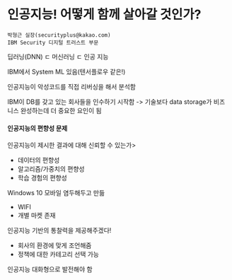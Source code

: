 # 인공지능! 어떻게 함께 살아갈 것인가?
```
박형근 실장(securityplus@kakao.com)
IBM Security 디지털 트러스트 부문
```

딥러닝(DNN) ㄷ 머신러닝 ㄷ 인공 지능   

IBM에서 System ML 있음(텐서플로우 같은!)

인공지능이 악성코드를 직접 리버싱을 해서 분석함   

IBM이 DB를 갖고 있는 회사들을 인수하기 시작함 -> 기술보다 data storage가 비즈니스 완성하는데 더 중요한 요인이 됨   

#### 인공지능의 편향성 문제
인공지능이 제시한 결과에 대해 신뢰할 수 있는가>
- 데이터의 편향성
- 알고리즘/가중치의 편향성
- 학습 경험의 편향성

Windows 10 모바일 염두해두고 만듦
  - WIFI
  - 개별 마켓 존재
 
인공지능 기반의 통찰력을 제공해주겠다!
  - 회사의 환경에 맞게 조언해줌
  - 정책에 대한 카테고리 선택 가능

인공지능 대화형으로 발전해야 함
